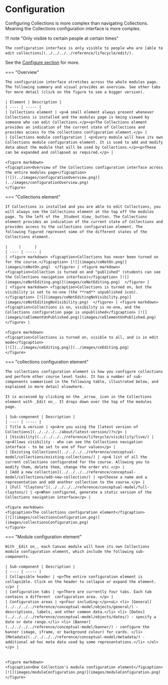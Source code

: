 # Configuration

Configuring Collections is more complex than navigating Collections. Meaning the Collections configuration interface is more complex.

!!! note "Only visible to certain people at certain times"

	The configuration interface is only visible to people who are [able to edit collections](../../../../reference/lifecycle/edit/).

See the [Configure section](../../../configure/overview.md) for more.
	
=== "Overview"

	The configuration interface stretches across the whole modules page. The following summary and visual provides an overview. See other tabs for more detail (click on the figure to see a bigger version).

	| Element | Description |
	| ---- | ----- |
	| Collections element | <p>A small element always present whenever Collections is installed and the modules page is being viewed by someone who can edit Collections.</p><p>The Collections element provides an indication of the current state of Collections and provides access to the collections configuration element.</p> |
	| Collections module configuration | <p>Every module will have its own Collections module configuration element. It is used to add and modify data about the module that will be used by Collections.</p><p>These can be expanded and collapsed as required.</p> |

	<figure markdown>
	<figcaption>Overview of the Collections configuration interface across the entire modules page</figcaption>
	[![](../images/configurationOverview.png)](../images/configurationOverview.png)
	</figure>

=== "Collections element"

	If Collections is installed and you are able to edit Collections, you will always see the Collections element at the top off the modules page. To the left of the _Student View_ button. The Collections element provides an indication of the current state of Collections and provides access to the collections configuration element. The following figured represent some of the different states of the Collections element.

	|     |      | 
	| ---- | ----- |
	| <figure markdown> <figcaption>Collections has never been turned on for the course.</figcaption> [![](images/ceNotOn.png)](images/ceNotOn.png)  </figure> | <figure markdown> <figcaption>Collection is turned on and "published" (students can see the Collections navigation interface)</figcaption> [![](images/ceNotEditing.png)](images/ceNotEditing.png)  </figure> |
	| <figure markdown> <figcaption>Collections is turned on, but the visibility is set to no-one (the **red** unpublished icon).</figcaption> [![](images/ceNotEditingNoVisibility.png)](images/ceNotEditingNoVisibility.png)  </figure> | <figure markdown> <figcaption>Collections is on, visibility is no-one, and the Collections configuration page is unpublished</figcaption> [![](images/ceElementUnPublished.png)](images/ceElementUnPublished.png)  </figure> |

	<figure markdown>
	<figcaption>Collections is turned on, visible to all, and is in edit mode</figcaption>
	[![](../images/ceEditing.png)](../images/ceEditing.png)  
	</figure>


=== "collections configuration element"

	The collections configuration element is how you configure collections and perform other course level tasks. It has a number of sub-components summarised in the following table, illustrated below, and explained in more detail elsewhere.

	It is accessed by clicking on the _arrow_ icon in the Collections element with _Edit on_. It drops down over the top of the modules page.

	| Sub-component | Description |
	| ---- | ----- |
	| Title & version | <p>Are you using the [latest version of Collections](../../../../about/latest-version/)?</p> | 
	| [Visibility](../../../../reference/lifecycle/visibility/live/) | <p>Allows visibility - who can see the Collections navigation interface - to be set to one of four values</p> | 
	| [Existing Collections](../../../../reference/conceptual-model/collections/existing-collections/) | <p>A list of all the current collections configurated for the course. Allowing you to modify them, delete them, change the order etc.</p> |
	| [Add a new collection](../../../../reference/conceptual-model/collections/add-new-collection/) | <p>Choose a name and a representation and add another collection to the course.</p> | 
	| [Full "Claytons"](../../../../reference/conceptual-model/full-claytons/) | <p>When configured, generate a static version of the Collections navigation interface</p> | 

	<figure markdown>
	<figcaption>The collections configuration element</figcaption>
	[![](images/collectionsConfiguration.png)](images/collectionsConfiguration.png)  
	</figure>

=== "Module configuration element"

	With _Edit on_, each Canvas module will have its own Collections module configuration element, which include the following sub-components.

	| Sub-component | Description |
	| ---- | ----- |
	| Collapsible header | <p>The entire configuration element is collapsible. Click on the header to collapse or expand the element.</p> |
	| Configuration tabs | <p>There are currently four tabs. Each tab contains a different  configuration area. </p> |
	| Configuration areas | <p>Four including:</p><oL> <li> [General](../../../../reference/conceptual-model/objects/general/) - descriptions, labels, and other common data.</li> <li> [Dates](../../../../reference/conceptual-model/objects/dates/) - specify a date or date range.</li> <li> [Banner](../../../../reference/conceptual-model/banner/) - configure the banner (image, iframe, or background colour) for cards. </li> [Metadata](../../../../reference/conceptual-model/metadata/) - additional ad hoc meta data used by some representations.</li> </ol> </p> |


	<figure markdown>
	<figcaption>One Collection's module configuration element</figcaption>
	[![](images/moduleConfiguration.png)](images/moduleConfiguration.png)  
	</figure>




